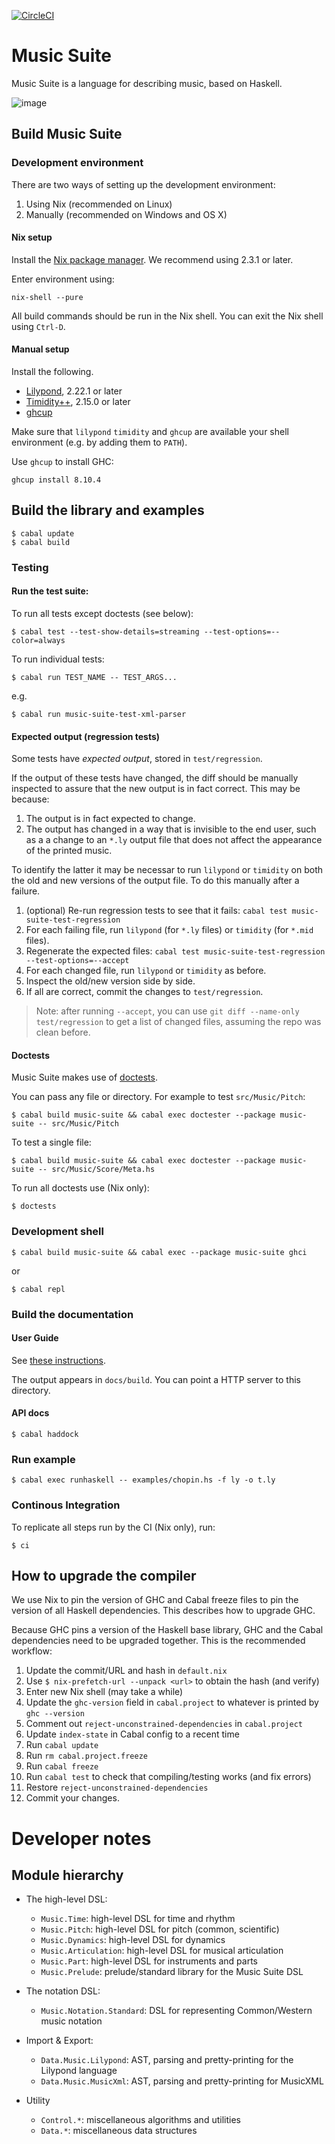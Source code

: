 [![CircleCI](https://circleci.com/gh/music-suite/music-suite.svg?style=svg)](https://circleci.com/gh/music-suite/music-suite)



# Music Suite

Music Suite is a language for describing music, based on Haskell.

![image](https://user-images.githubusercontent.com/321331/111701233-6c33ab80-8832-11eb-9d26-7d0369b22a43.png)


<!-- See <http://music-suite.github.io>. -->


## Build Music Suite

### Development environment

There are two ways of setting up the development environment:

1. Using Nix (recommended on Linux)
2. Manually (recommended on Windows and OS X)

#### Nix setup

Install the [Nix package manager](https://en.wikipedia.org/wiki/Nix_package_manager). We recommend using 2.3.1 or later.

Enter environment using:

```
nix-shell --pure
```

All build commands should be run in the Nix shell. You can exit the Nix shell using `Ctrl-D`.

#### Manual setup

Install the following.

- [Lilypond](http://lilypond.org/), 2.22.1 or later
- [Timidity++](https://sourceforge.net/projects/timidity/), 2.15.0 or later
- [ghcup](https://www.haskell.org/ghcup)

Make sure that `lilypond` `timidity` and `ghcup` are available your shell environment (e.g. by adding them to `PATH`).

Use `ghcup` to install GHC:

```
ghcup install 8.10.4
```

## Build the library and examples

```
$ cabal update
$ cabal build
```


### Testing

#### Run the test suite:

To run all tests except doctests (see below):

```
$ cabal test --test-show-details=streaming --test-options=--color=always
```

To run individual tests:

```
$ cabal run TEST_NAME -- TEST_ARGS...
```

e.g.

```
$ cabal run music-suite-test-xml-parser
```

#### Expected output (regression tests)

Some tests have *expected output*, stored in `test/regression`.

If the output of these tests have changed, the diff should be manually inspected to assure that the new output is in fact correct. This may be because:

1. The output is in fact expected to change.
1. The output has changed in a way that is invisible to the end user, such as a a change to an `*.ly` output file that does not affect the appearance of the printed music.

To identify the latter it may be necessar to run `lilypond` or `timidity` on both the old and new versions of the output file. To do this manually after a failure.

1. (optional) Re-run regression tests to see that it fails: `cabal test music-suite-test-regression`
1. For each failing file, run `lilypond` (for `*.ly` files) or `timidity` (for `*.mid` files).
1. Regenerate the expected files: `cabal test music-suite-test-regression --test-options=--accept`
1. For each changed file, run `lilypond` or `timidity` as before.
1. Inspect the old/new version side by side.
1. If all are correct, commit the changes to `test/regression`.

> Note: after running `--accept`, you can use `git diff --name-only test/regression` to get a list of changed files, assuming the repo was clean before.

#### Doctests

Music Suite makes use of [doctests](https://en.wikipedia.org/wiki/Doctest).

You can pass any file or directory. For example to test `src/Music/Pitch`:

```
$ cabal build music-suite && cabal exec doctester --package music-suite -- src/Music/Pitch
```

To test a single file:

```
$ cabal build music-suite && cabal exec doctester --package music-suite -- src/Music/Score/Meta.hs
```

To run all doctests use (Nix only):

```
$ doctests
```




### Development shell

```
$ cabal build music-suite && cabal exec --package music-suite ghci
```

or

```
$ cabal repl
```

### Build the documentation

#### User Guide

See [these instructions](docs-sphinx).

The output appears in `docs/build`. You can point a HTTP server to this directory.

#### API docs

```
$ cabal haddock
```


### Run example

```
$ cabal exec runhaskell -- examples/chopin.hs -f ly -o t.ly
```


### Continous Integration

To replicate all steps run by the CI (Nix only), run:

```
$ ci
```


## How to upgrade the compiler

We use Nix to pin the version of GHC and Cabal freeze files to pin the
version of all Haskell dependencies. This describes how to upgrade GHC.

Because GHC pins a version of the Haskell base library, GHC and the Cabal dependencies need to be upgraded together. This is the recommended workflow:

1. Update the commit/URL and hash in `default.nix`
  1. Use `$ nix-prefetch-url --unpack <url>` to obtain the hash (and verify)
1. Enter new Nix shell (may take a while)
1. Update the `ghc-version` field in `cabal.project` to whatever is printed by `ghc --version`
1. Comment out `reject-unconstrained-dependencies` in `cabal.project`
1. Update `index-state` in Cabal config to a recent time
1. Run `cabal update`
1. Run `rm cabal.project.freeze`
1. Run `cabal freeze`
1. Run `cabal test` to check that compiling/testing works (and fix errors)
1. Restore `reject-unconstrained-dependencies`
1. Commit your changes.


# Developer notes

## Module hierarchy

- The high-level DSL:
  - `Music.Time`: high-level DSL for time and rhythm
  - `Music.Pitch`: high-level DSL for pitch (common, scientific)
  - `Music.Dynamics`: high-level DSL for dynamics
  - `Music.Articulation`: high-level DSL for musical articulation
  - `Music.Part`: high-level DSL for instruments and parts
  - `Music.Prelude`: prelude/standard library for the Music Suite DSL

- The notation DSL:
  - `Music.Notation.Standard`: DSL for representing Common/Western music notation

- Import & Export:
  - `Data.Music.Lilypond`: AST, parsing and pretty-printing for the Lilypond language
  - `Data.Music.MusicXml`: AST, parsing and pretty-printing for MusicXML

- Utility
  - `Control.*`: miscellaneous algorithms and utilities
  - `Data.*`: miscellaneous data structures
